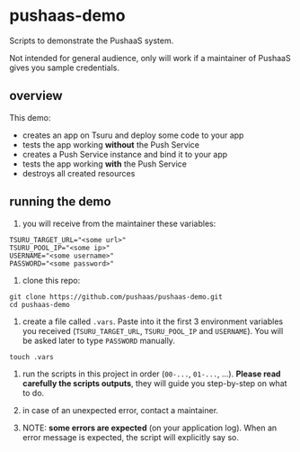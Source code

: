 # pushaas-demo

Scripts to demonstrate the PushaaS system.

Not intended for general audience, only will work if a maintainer of PushaaS gives you sample credentials.


## overview

This demo:
- creates an app on Tsuru and deploy some code to your app
- tests the app working **without** the Push Service
- creates a Push Service instance and bind it to your app
- tests the app working **with** the Push Service
- destroys all created resources


## running the demo

1. you will receive from the maintainer these variables:

  ```shell
  TSURU_TARGET_URL="<some url>"
  TSURU_POOL_IP="<some ip>"
  USERNAME="<some username>"
  PASSWORD="<some password>"
  ```

1. clone this repo:

  ```shell
  git clone https://github.com/pushaas/pushaas-demo.git
  cd pushaas-demo
  ```

1. create a file called `.vars`. Paste into it the first 3 environment variables you received (`TSURU_TARGET_URL`, `TSURU_POOL_IP` and `USERNAME`). You will be asked later to type `PASSWORD` manually.

  ```
  touch .vars
  ```

1. run the scripts in this project in order (`00-...`, `01-...`, ...). **Please read carefully the scripts outputs**, they will guide you step-by-step on what to do.

1. in case of an unexpected error, contact a maintainer.

1. NOTE: **some errors are expected** (on your application log). When an error message is expected, the script will explicitly say so.
